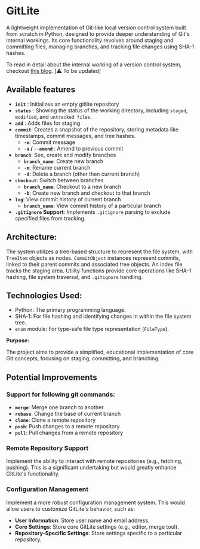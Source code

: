 # GitLite
A lightweight implementation of Git-like local version control system built from scratch in Python, designed to provide deeper understanding of Git's internal workings. Its core functionality revolves around staging and committing files, managing branches, and tracking file changes using SHA-1 hashes.

To read in detail about the internal working of a version control system, checkout [this blog](notnith.in/blogs/gitlite-internal-working). [⚠️ To be updated]

## Available features
- **`init`** : Initializes an empty gitlite repository
- **`status`** : Showing the status of the working directory, including `staged`, `modified`, and `untracked files`.
- **`add`** : Adds files for staging
- **`commit`**: Creates a snapshot of the repository, storing metadata like timestamps, commit messages, and tree hashes.
    - **`-m`**: Commit message
    - **`-a` / `--amend`** : Amend to previous commit
- **`branch`**: See, create and modify branches
    - **`branch_name`**: Create new branch
    - **`-m`**: Rename current branch
    - **`-d`**: Delete a branch (other than current branch)
- **`checkout`**: Switch between branches
    - **`branch_name`**: Checkout to a new branch
    - **`-b`**: Create new branch and checkout to that branch
- **`log`**: View commit history of current branch
    - **`branch_name`**: View commit history of a particular branch
- **`.gitignore` Support**: Implements `.gitignore` parsing to exclude specified files from tracking.

## Architecture:

The system utilizes a tree-based structure to represent the file system, with `TreeItem` objects as nodes. `CommitObject` instances represent commits, linked to their parent commits and associated tree objects.  An index file tracks the staging area.  Utility functions provide core operations like SHA-1 hashing, file system traversal, and `.gitignore` handling.

## Technologies Used:

* Python: The primary programming language.
* SHA-1: For file hashing and identifying changes in within the file system tree.
* `enum` module: For type-safe file type representation (`FileType`).

**Purpose:**

The project aims to provide a simplified, educational implementation of core Git concepts, focusing on staging, committing, and branching.

## Potential Improvements
### Support for following git commands:
- **`merge`**: Merge one branch to another
- **`rebase`**: Change the base of current branch
- **`clone`**: Clone a remote repository
- **`push`**: Push changes to a remote repository
- **`pull`**: Pull changes from a remote repository

### Remote Repository Support
Implement the ability to interact with remote repositories (e.g., fetching, pushing). This is a significant undertaking but would greatly enhance GitLite's functionality.

### Configuration Management
Implement a more robust configuration management system. This would allow users to customize GitLite's behavior, such as:
- **User Information**: Store user name and email address.
- **Core Settings**: Store core GitLite settings (e.g., editor, merge tool).
- **Repository-Specific Settings**: Store settings specific to a particular repository.